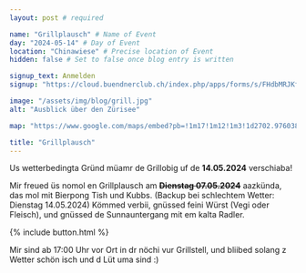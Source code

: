 ```yaml
---
layout: post # required

name: "Grillplausch" # Name of Event
day: "2024-05-14" # Day of Event
location: "Chinawiese" # Precise location of Event
hidden: false # Set to false once blog entry is written

signup_text: Anmelden
signup: "https://cloud.buendnerclub.ch/index.php/apps/forms/s/FHdbMRJKfkSZsY2zTSiiNPD8"

image: "/assets/img/blog/grill.jpg"
alt: "Ausblick über den Zürisee"

map: "https://www.google.com/maps/embed?pb=!1m17!1m12!1m3!1d2702.9760384316182!2d8.548124676378771!3d47.353865771167776!2m3!1f0!2f0!3f0!3m2!1i1024!2i768!4f13.1!3m2!1m1!2zNDfCsDIxJzEzLjkiTiA4wrAzMycwMi41IkU!5e0!3m2!1sen!2sch!4v1714498197877!5m2!1sen!2sch"

title: "Grillplausch"
---
```


Us wetterbedingta Gründ müamr de Grillobig uf de **14.05.2024** verschiaba!

Mir freued üs nomol en Grillplausch am ~~**Dienstag 07.05.2024**~~ aazkünda, das mol mit Bierpong Tish und Kubbs. (Backup bei schlechtem Wetter: Dienstag 14.05.2024) Kömmed verbii, gnüssed feini Würst (Vegi oder Fleisch), und gnüssed de Sunnauntergang mit em kalta Radler.

{% include button.html %}

Mir sind ab 17:00 Uhr vor Ort in dr nöchi vur Grillstell, und bliibed solang z Wetter schön isch und d Lüt uma sind :)
